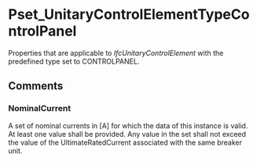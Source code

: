 # Pset_UnitaryControlElementTypeControlPanel

Properties that are applicable to _IfcUnitaryControlElement_ with the predefined type set to CONTROLPANEL.


## Comments

### NominalCurrent

A set of nominal currents in [A] for which the data of this instance is valid. At least one value shall be provided. Any value in the set shall not exceed the value of the
UltimateRatedCurrent associated with the same breaker unit.

